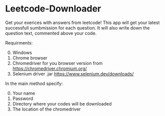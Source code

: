 # Leetcode-Downloader

Get your exerices with answers from leetcode!
This app will get your latest successfull sumbmission for each question. 
It will also write down the question text, commented above your code.

Requirments:

0. Windows
1. Chrome browser
2. Chromedriver for you browser version from https://chromedriver.chromium.org/
3. Selenium driver .jar https://www.selenium.dev/downloads/

In the main method specify:

0. Your name
1. Password
2. Directory where your codes will be downloaded
3. The location of the chromedriver
